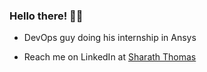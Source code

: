 ### Hello there! 🧔🏼

<!--
**thesct22/thesct22** is a ✨ _special_ ✨ repository because its `README.md` (this file) appears on your GitHub profile.

Here are some ideas to get you started:

- 🔭 I’m currently working on ...
- 🌱 I’m currently learning ...
- 👯 I’m looking to collaborate on ...
- 🤔 I’m looking for help with ...
- 💬 Ask me about ...
- 📫 How to reach me: ...
- 😄 Pronouns: ...
- ⚡ Fun fact: ...
-->
- DevOps guy doing his internship in Ansys

- Reach me on LinkedIn at [Sharath Thomas](https://www.linkedin.com/in/sharathct22/)
